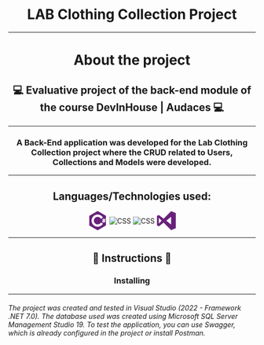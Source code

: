 <h1 align="center"> LAB Clothing Collection Project </h1>
<hr>
<h1 align="center"> About the project </h1>
<h2 align="center"> 💻 Evaluative project of the back-end module of the course DevInHouse | Audaces 💻 </h2>
<hr>
<h3 align="center"> A Back-End application was developed for the Lab Clothing Collection project where the CRUD related to Users, Collections and Models were developed.</h3>
<hr>
<h2 align="center"> Languages/Technologies used: </h2>
<div style="display: inline_block" align="center">
  <img align="center" alt="HTML" height="40" width="40" src="https://raw.githubusercontent.com/devicons/devicon/7a4ca8aa871d6dca81691e018d31eed89cb70a76/icons/csharp/csharp-plain.svg">
  <img align="center" alt="CSS" height="40" width="40" src="https://www.svgrepo.com/show/374111/swagger.svg">
  <img align="center" alt="CSS" height="40" width="40" src="https://www.vectorlogo.zone/logos/getpostman/getpostman-icon.svg"> 
  <img align="center" alt="TypeScript" height="40" width="40" src="https://raw.githubusercontent.com/devicons/devicon/master/icons/visualstudio/visualstudio-plain.svg">
</div> 
<hr>
<h2 align="center"> 🔧 Instructions 🔧 </h2>
<h3 align="center"> Installing </h3>
<hr>
<h6 aling="center">The project was created and tested in Visual Studio (2022 - Framework .NET 7.0). The database used was created using Microsoft SQL Server Management Studio 19. To test the application, you can use Swagger, which is already configured in the project or install Postman.</h6>
